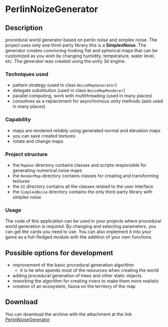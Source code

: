 # PerlinNoizeGenerator
## Description
procedural world generator based on perlin noise and simplex noise.
The project uses only one third-party library this is a **SimplexNoise**.
The generator creates convincing-looking flat and spherical maps that can be customized as you wish by changing humidity, temperature, water level, etc.
The generator was created using the unity 3d engine.
### Techniques used
- pattern strategy (used in class `NoiseMapGenerator`)
- delegate substitution (used in class `NoiseMapRenderer`)
- parallel computing, work with multithreading (used in many places)
- coroutines as a replacement for asynchronous unity methods (aslo used in many places)
### Capability
- maps are rendered reliably using generated normal and elevation maps
- you can save created textures
- rotate and change maps
### Project structure
- the `MapGen` directory contains classes and scripts responsible for generating numerical noise maps
- the `RenderMap` directory contains classes for creating and transforming textures
- the `UI` directory contains all the classes related to the user interface
- the `SimplexNoise` directory contains the only third-party library with simplex noise
### Usage
The code of this application can be used in your projects where procedural world generation is required. 
By changing and selecting parameters, you can get the cards you need to use.
You can also implement it into your game as a full-fledged module with the addition of your own functions.
## Possible options for development
- improvement of the basic procedural generation algorithm
  - it is he who spends most of the resources when creating the world
- adding procedural generation of trees and other static objects
- reworking the algorithm for creating rivers to make them more realistic
- creation of an ecosystem, fauna on the territory of the map
## Download
You can download the archive with the attachment at the link [PerlinNoiseGenerator](https://disk.yandex.ru/d/CavTnmzT1HiWDg)
